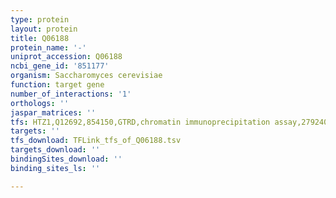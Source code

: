 ```yaml
---
type: protein
layout: protein
title: Q06188
protein_name: '-'
uniprot_accession: Q06188
ncbi_gene_id: '851177'
organism: Saccharomyces cerevisiae
function: target gene
number_of_interactions: '1'
orthologs: ''
jaspar_matrices: ''
tfs: HTZ1,Q12692,854150,GTRD,chromatin immunoprecipitation assay,27924024%5Buid%5D,No
targets: ''
tfs_download: TFLink_tfs_of_Q06188.tsv
targets_download: ''
bindingSites_download: ''
binding_sites_ls: ''

---
```

